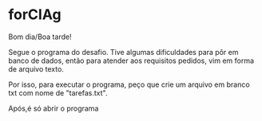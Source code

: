 # forCIAg
Bom dia/Boa tarde!

Segue o programa do desafio. Tive algumas dificuldades para pôr em banco de dados, então para atender aos requisitos pedidos, vim em forma de arquivo texto.

Por isso, para executar o programa, peço que crie um arquivo em branco txt com nome de "tarefas.txt".

Após,é só abrir o programa
